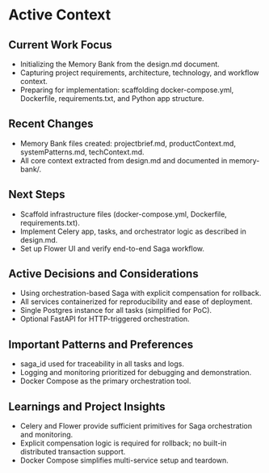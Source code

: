 # Active Context

## Current Work Focus

- Initializing the Memory Bank from the design.md document.
- Capturing project requirements, architecture, technology, and workflow context.
- Preparing for implementation: scaffolding docker-compose.yml, Dockerfile, requirements.txt, and Python app structure.

## Recent Changes

- Memory Bank files created: projectbrief.md, productContext.md, systemPatterns.md, techContext.md.
- All core context extracted from design.md and documented in memory-bank/.

## Next Steps

- Scaffold infrastructure files (docker-compose.yml, Dockerfile, requirements.txt).
- Implement Celery app, tasks, and orchestrator logic as described in design.md.
- Set up Flower UI and verify end-to-end Saga workflow.

## Active Decisions and Considerations

- Using orchestration-based Saga with explicit compensation for rollback.
- All services containerized for reproducibility and ease of deployment.
- Single Postgres instance for all tasks (simplified for PoC).
- Optional FastAPI for HTTP-triggered orchestration.

## Important Patterns and Preferences

- saga_id used for traceability in all tasks and logs.
- Logging and monitoring prioritized for debugging and demonstration.
- Docker Compose as the primary orchestration tool.

## Learnings and Project Insights

- Celery and Flower provide sufficient primitives for Saga orchestration and monitoring.
- Explicit compensation logic is required for rollback; no built-in distributed transaction support.
- Docker Compose simplifies multi-service setup and teardown.

